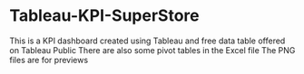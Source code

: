 # Tableau-KPI-SuperStore
This is a KPI dashboard created using Tableau and free data table offered on Tableau Public
There are also some pivot tables in the Excel file
The PNG files are for previews
